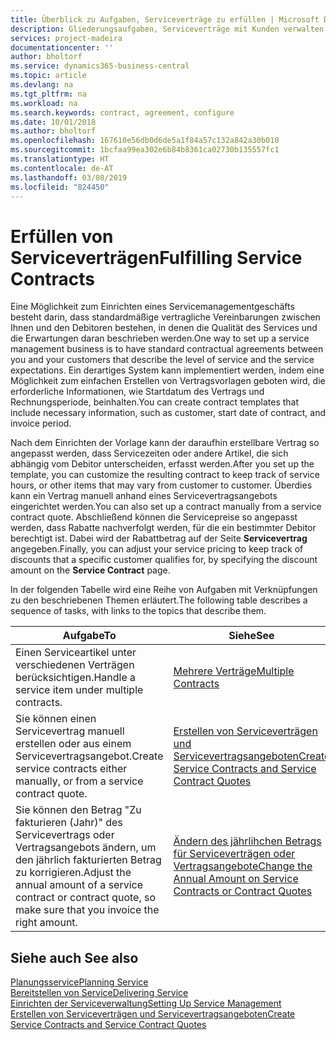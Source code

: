 ```yaml
---
title: Überblick zu Aufgaben, Serviceverträge zu erfüllen | Microsoft Docs
description: Gliederungsaufgaben, Serviceverträge mit Kunden verwalten.
services: project-madeira
documentationcenter: ''
author: bholtorf
ms.service: dynamics365-business-central
ms.topic: article
ms.devlang: na
ms.tgt_pltfrm: na
ms.workload: na
ms.search.keywords: contract, agreement, configure
ms.date: 10/01/2018
ms.author: bholtorf
ms.openlocfilehash: 167610e56db0d6de5a1f84a57c132a842a30b010
ms.sourcegitcommit: 1bcfaa99ea302e6b84b8361ca02730b135557fc1
ms.translationtype: HT
ms.contentlocale: de-AT
ms.lasthandoff: 03/08/2019
ms.locfileid: "824450"
---
```

# <a name="fulfilling-service-contracts"></a><span data-ttu-id="a0d6f-103">Erfüllen von Serviceverträgen</span><span class="sxs-lookup"><span data-stu-id="a0d6f-103">Fulfilling Service Contracts</span></span> 
<span data-ttu-id="a0d6f-104">Eine Möglichkeit zum Einrichten eines Servicemanagementgeschäfts besteht darin, dass standardmäßige vertragliche Vereinbarungen zwischen Ihnen und den Debitoren bestehen, in denen die Qualität des Services und die Erwartungen daran beschrieben werden.</span><span class="sxs-lookup"><span data-stu-id="a0d6f-104">One way to set up a service management business is to have standard contractual agreements between you and your customers that describe the level of service and the service expectations.</span></span> <span data-ttu-id="a0d6f-105">Ein derartiges System kann implementiert werden, indem eine Möglichkeit zum einfachen Erstellen von Vertragsvorlagen geboten wird, die erforderliche Informationen, wie Startdatum des Vertrags und Rechnungsperiode, beinhalten.</span><span class="sxs-lookup"><span data-stu-id="a0d6f-105">You can create contract templates that include necessary information, such as customer, start date of contract, and invoice period.</span></span>  
  
<span data-ttu-id="a0d6f-106">Nach dem Einrichten der Vorlage kann der daraufhin erstellbare Vertrag so angepasst werden, dass Servicezeiten oder andere Artikel, die sich abhängig vom Debitor unterscheiden, erfasst werden.</span><span class="sxs-lookup"><span data-stu-id="a0d6f-106">After you set up the template, you can customize the resulting contract to keep track of service hours, or other items that may vary from customer to customer.</span></span> <span data-ttu-id="a0d6f-107">Überdies kann ein Vertrag manuell anhand eines Servicevertragsangebots eingerichtet werden.</span><span class="sxs-lookup"><span data-stu-id="a0d6f-107">You can also set up a contract manually from a service contract quote.</span></span> <span data-ttu-id="a0d6f-108">Abschließend können die Servicepreise so angepasst werden, dass Rabatte nachverfolgt werden, für die ein bestimmter Debitor berechtigt ist. Dabei wird der Rabattbetrag auf der Seite **Servicevertrag** angegeben.</span><span class="sxs-lookup"><span data-stu-id="a0d6f-108">Finally, you can adjust your service pricing to keep track of discounts that a specific customer qualifies for, by specifying the discount amount on the **Service Contract** page.</span></span>  

<span data-ttu-id="a0d6f-109">In der folgenden Tabelle wird eine Reihe von Aufgaben mit Verknüpfungen zu den beschriebenen Themen erläutert.</span><span class="sxs-lookup"><span data-stu-id="a0d6f-109">The following table describes a sequence of tasks, with links to the topics that describe them.</span></span>   
  
|<span data-ttu-id="a0d6f-110">**Aufgabe**</span><span class="sxs-lookup"><span data-stu-id="a0d6f-110">**To**</span></span>|<span data-ttu-id="a0d6f-111">**Siehe**</span><span class="sxs-lookup"><span data-stu-id="a0d6f-111">**See**</span></span>|  
|------------|-------------|  
|<span data-ttu-id="a0d6f-112">Einen Serviceartikel unter verschiedenen Verträgen berücksichtigen.</span><span class="sxs-lookup"><span data-stu-id="a0d6f-112">Handle a service item under multiple contracts.</span></span> | [<span data-ttu-id="a0d6f-113">Mehrere Verträge</span><span class="sxs-lookup"><span data-stu-id="a0d6f-113">Multiple Contracts</span></span>](service-multiple-contracts.md)|  
|<span data-ttu-id="a0d6f-114">Sie können einen Servicevertrag manuell erstellen oder aus einem Servicevertragsangebot.</span><span class="sxs-lookup"><span data-stu-id="a0d6f-114">Create service contracts either manually, or from a service contract quote.</span></span>| [<span data-ttu-id="a0d6f-115">Erstellen von Serviceverträgen und Servicevertragsangeboten</span><span class="sxs-lookup"><span data-stu-id="a0d6f-115">Create Service Contracts and Service Contract Quotes</span></span>](service-how-to-create-service-contracts-and-service-contract-quotes.md)|
|<span data-ttu-id="a0d6f-116">Sie können den Betrag "Zu fakturieren (Jahr)" des Servicevertrags oder Vertragsangebots ändern, um den jährlich fakturierten Betrag zu korrigieren.</span><span class="sxs-lookup"><span data-stu-id="a0d6f-116">Adjust the annual amount of a service contract or contract quote, so make sure that you invoice the right amount.</span></span>|[<span data-ttu-id="a0d6f-117">Ändern des jährlihchen Betrags für Serviceverträgen oder Vertragsangebote</span><span class="sxs-lookup"><span data-stu-id="a0d6f-117">Change the Annual Amount on Service Contracts or Contract Quotes</span></span>](service-how-to-change-the-annual-amount-on-service-contracts-or-contract-quotes.md)|

## <a name="see-also"></a><span data-ttu-id="a0d6f-118">Siehe auch </span><span class="sxs-lookup"><span data-stu-id="a0d6f-118">See also</span></span>
[<span data-ttu-id="a0d6f-119">Planungsservice</span><span class="sxs-lookup"><span data-stu-id="a0d6f-119">Planning Service</span></span>](service-plan-service.md)  
[<span data-ttu-id="a0d6f-120">Bereitstellen von Service</span><span class="sxs-lookup"><span data-stu-id="a0d6f-120">Delivering Service</span></span>](service-deliver-service.md)  
[<span data-ttu-id="a0d6f-121">Einrichten der Serviceverwaltung</span><span class="sxs-lookup"><span data-stu-id="a0d6f-121">Setting Up Service Management</span></span>](service-setup-service.md)  
[<span data-ttu-id="a0d6f-122">Erstellen von Serviceverträgen und Servicevertragsangeboten</span><span class="sxs-lookup"><span data-stu-id="a0d6f-122">Create Service Contracts and Service Contract Quotes</span></span>](service-how-to-create-service-contracts-and-service-contract-quotes.md)  

